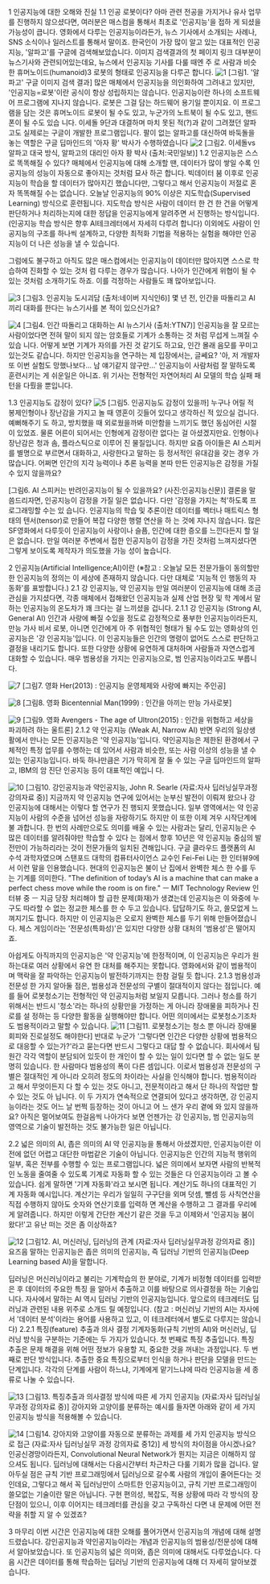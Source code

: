 1 인공지능에 대한 오해와 진실
1.1 인공 로봇이다?
아마 관련 전공을 가지거나 유사 업무를 진행하지 않으셨다면, 여러분은 매스컴을 통해서 최초로 '인공지능'을 접하
게 되셨을 가능성이 큽니다.
영화에서 다루는 인공지능이라든가, 뉴스 기사에서 소개되는 사례나, SNS 소식이나 일러스트를 통해서 말이죠. 
한국인이 가장 많이 알고 있는 대표적인 인공지능, '알파고'를 구글에 검색해보았습니다.
이미지 검색결과의 첫 페이지 링크 대부분이 뉴스기사와 관련되어있는데요, 뉴스에서 인공지능 기사를 다룰 때엔 주
로 사람과 비슷한 휴머노이드(humanoid)3 로봇의 형태로 인공지능을 다루곤 합니다.
![1](https://user-images.githubusercontent.com/13042111/169052101-d84d7ad3-2d59-46a2-b582-97eda61ae327.png)
[그림1. '알파고' 구글 이미지 검색 결과]
많은 매체에서 인공지능을 의인화하여 그려내고 있지만, '인공지능=로봇'이란 공식이 항상 성립하지는 않습니다.
인공지능이란 하나의 소프트웨어 프로그램에 지나지 않습니다. 로봇은 그걸 담는 하드웨어 용기일 뿐이지요. 
이 프로그램을 담는 것은 휴머노이드 로봇이 될 수도 있고, 누군가의 노트북이 될 수도 있고, 핸드폰이 될 수도 있습
니다.
이세돌 9단과 대결하며 마치 못된 적(?)과 같이 그려졌던 알파고도 실제로는 구글이 개발한 프로그램입니다.
팔이 없는 알파고를 대신하여 바둑돌을 놓는 역할은 구글 딥마인드의 '아자 황' 박사가 수행하였습니다
![2](https://user-images.githubusercontent.com/13042111/169060103-72ed5cba-2571-4d04-b58a-6784ffe2b811.png)
[그림2. 이세돌vs알파고 대국 방식, 알파고의 대리인 아자 황 박사 (출처:국민일보)]
1.2 인공지능은 스스로 똑똑해질 수 있다?
매체에서 인공지능에 대해 소개할 땐, 데이터가 많이 쌓일 수록 인공지능의 성능이 자동으로 좋아지는 것처럼 묘사
하곤 합니다.
빅데이터 붐 이후로 인공지능이 학습을 할 데이터가 많아지긴 했습니다만, 그렇다고 해서 인공지능이 저절로 혼자 
똑똑해질 수는 없습니다.
오늘날 인공지능의 90% 이상은 지도학습(Supervised Learning) 방식으로 훈련됩니다.
지도학습 방식은 사람이 데이터 한 건 한 건을 어떻게 판단하거나 처리하는지에 대한 정답을 인공지능에게 알려주면
서 진행하는 방식입니다. (인공지능 학습 방식은 향후 AI테크레터에서 자세히 다루려 합니다)
이외에도 사람이 인공지능의 구조를 하나씩 설계하고, 다양한 최적화 기법을 적용하는 실험을 해야만 인공지능이 더 
나은 성능을 낼 수 있습니다.

그럼에도 불구하고 아직도 많은 매스컴에서는 인공지능이 데이터만 많아지면 스스로 학습하여 진화할 수 있는 것처
럼 다루는 경우가 많습니다.
나아가 인간에게 위협이 될 수 있는 것처럼 소개하기도 하죠. 이를 걱정하는 사람들도 꽤 많아보입니다.

![3](https://user-images.githubusercontent.com/13042111/169060119-6c90f00b-8125-4723-b335-87f80454fae5.png)
[그림3. 인공지능 도시괴담 (출처:네이버 지식인6)]
몇 년 전, 인간을 따돌리고 AI끼리 대화를 한다는 뉴스기사를 본 적이 있으신가요?

![4](https://user-images.githubusercontent.com/13042111/169060123-cf6643d3-7168-4de5-9a2c-f7a959a8cd7e.png)
[그림4. 인간 따돌리고 대화하는 AI 뉴스기사 (출처:YTN7)]
인공지능을 잘 모르는 사람이었다면 전혀 말이 되지 않는 암호들로 기계가 소통하는 것 처럼 무섭게 느껴질 수 있습
니다.
어떻게 보면 기계가 자의를 가진 것 같기도 하고요, 인간 몰래 음모를 꾸미고 있는것도 같습니다. 
하지만 인공지능을 연구하는 제 입장에서는, 글쎄요?
'아, 저 개발자 또 이번 실험도 망했나보다... 남 얘기같지 않구만...'
인공지능이 사람처럼 잘 말하도록 훈련시키는 게 쉬운일은 아니죠. 위 기사는 전형적인 자연어처리 AI 모델의 학습 
실패 패턴을 다뤘을 뿐입니다.

1.3 인공지능도 감정이 있다?
![5](https://user-images.githubusercontent.com/13042111/169060142-2f2b2717-21ef-43e7-bb7e-c537e68f65c9.png)
[그림5. 인공지능도 감정이 있을까]
누구나 어릴 적 봉제인형이나 장난감을 가지고 놀 때 영혼이 깃들어 있다고 생각하신 적 있으실 겁니다. 예뻐해주기
도 하고, 방치했을 때 외로웠을까봐 미안함을 느끼기도 했던 동심어린 시절이 있었죠.
물론 어른이 되어서는 인형에게 감정이란 없다는 걸 아셨겠지만요. 인형이나 장난감은 청과 솜, 플라스틱으로 이루어
진 물질입니다. 
하지만 요즘 아이들은 AI 스피커를 별명으로 부르면서 대화하고, 사랑한다고 말하는 등 정서적인 유대감을 갖는 경우
가 많습니다.
어쩌면 인간의 지각 능력이나 추론 능력을 본따 만든 인공지능은 감정을 가질 수 있지 않을까요?

[그림6. AI 스피커는 반려인공지능이 될 수 있을까요? (사진:인공지능신문)]
결론을 말씀드리자면, 인공지능이 감정을 가질 일은 없습니다. 다만 '감정을 가지는 척'하도록 프로그래밍할 수는 있
습니다.
인공지능의 학습 및 추론이란 데이터를 벡터나 매트릭스 형태의 텐서(tensor)로 만들어 복잡 다양한 행렬 연산을 하
는 것에 지나지 않습니다.
많은 SF영화에서 다루듯이 인공지능이 사랑이나 슬픔, 인간에 대한 증오를 느낀다든지 할 일은 없습니다.
만일 여러분 주변에서 접한 인공지능이 감정을 가진 것처럼 느껴지셨다면 그렇게 보이도록 제작자가 의도했을 가능
성이 높습니다.

2 인공지능(Artificial Intelligence;AI)이란
(※참고 : 오늘날 모든 전문가들이 동의할만한 인공지능의 정의는 이 세상에 존재하지 않습니다. 다만 대체로 '지능적
인 행동의 자동화'를 표방합니다.)
2.1 강 인공지능, 약 인공지능
만일 여러분이 인공지능에 대해 조금 관심을 가지셨다면, 각종 매체에서 접해왔던 인공지능과 실제 산업 현장 및 학
계에서 말하는 인공지능의 온도차가 꽤 크다는 걸 느끼셨을 겁니다.
2.1.1 강 인공지능 (Strong AI, General AI)
인간과 사랑에 빠질 수있을 정도로 감정적으로 풍부한 인공지능이라든지, 만능 가사 비서 로봇, 아니면 인간에게 아
주 위협적인 형태가 될 수도 있는 영화상의 인공지능은 '강 인공지능'입니다.
이 인공지능들은 인간의 명령이 없어도 스스로 판단하고 결정을 내리기도 합니다.
또한 다양한 상황에 유연하게 대처하며 사람들과 자연스럽게 대화할 수 있습니다.
매우 범용성을 가지는 인공지능으로, 범 인공지능이라고도 부릅니다.

![7](https://user-images.githubusercontent.com/13042111/169060194-f94241d4-6c8d-4137-b18a-3c437a3e54a4.png)
[그림7. 영화 Her(2013) : 인공지능 운영체제와 사랑에 빠지는 주인공]

![8](https://user-images.githubusercontent.com/13042111/169060234-96b8eea4-92f7-4276-82f0-041f7500e72c.png)
[그림8. 영화 Bicentennial Man(1999) : 인간을 아끼는 만능 가사로봇]

![9](https://user-images.githubusercontent.com/13042111/169060264-434eb807-9cd9-48cf-ba7d-41dbe596b02e.png)
[그림9. 영화 Avengers - The age of Ultron(2015) : 인간을 위협하고 세상을 파괴하려 하는 울트론]
2.1.2 약 인공지능 (Weak AI, Narrow AI)
반면 우리의 일상생활에서 만나는 모든 인공지능은 '약 인공지능'입니다.
약인공지능은 제한된 환경에서 구체적인 특정 업무를 수행하는 데 있어서 사람과 비슷한, 또는 사람 이상의 성능을 
낼 수 있는 인공지능입니다.
바둑 하나만큼은 기가 막히게 잘 둘 수 있는 구글 딥마인드의 알파고, IBM의 암 진단 인공지능 등이 대표적인 예입니
다.

![10](https://user-images.githubusercontent.com/13042111/169060288-dc345e10-7468-4c40-9af4-33a511dcb8d6.png)
[그림10. 강인공지능과 약인공지능, John R. Searle (자료:자사 딥러닝실무과정 강의자료 중)]
지금까지 약 인공지능 연구에 있어서는 눈부신 발전이 이뤄져 왔으나 강 인공지능에 대해서는 이렇다 할 연구가 진
행되지 못했습니다.
일부 영역에서는 약 인공지능이 사람의 수준을 넘어선 성능을 자랑하기도 하지만 이 또한 이제 겨우 시작단계에 불
과합니다.
한 번의 사례만으로도 의미를 배울 수 있는 사람과는 달리, 인공지능은 수많은 데이터를 알려줘야만 학습할 수 있다
는 점에서 향후 10년은 약 인공지능 중심의 발전만이 가능하리라는 것이 전문가들의 일치된 견해입니다.
구글 클라우드 플랫폼의 AI 수석 과학자였으며 스탠포드 대학의 컴퓨터사이언스 교수인 Fei-Fei Li는 한 인터뷰9에서 
이런 말을 인용했습니다.
현대의 인공지능은 불이 난 집에서 완벽한 체스 한 수를 두는 기계를 의미한다.
"The definition of today’s AI is a machine that can make a perfect chess move while the room is on fire."
ㅡ MIT Technology Review 인터뷰 중 ㅡ
지금 당장 처리해야 할 급한 문제(화재)가 생겼는데 인공지능은 이 와중에 누구도 따라할 수 없는 정교한 체스를 한 
수 두고 있습니다.
답답하기도 하고, 쓸모없게 느껴지기도 합니다. 
하지만 이 인공지능은 오로지 완벽한 체스를 두기 위해 만들어졌습니다. 체스 게임이라는 '전문성(특화성)'은 있지만 
다양한 상황 대처의 '범용성'은 떨어지죠.

아쉽게도 아직까지의 인공지능은 '약 인공지능'에 한정적이며, 이 인공지능은 우리가 원하는대로 여러 상황에서 유연
한 대처를 해주지는 못합니다.
영화에서와 같이 범용적이며 맥락을 잘 파악하는 인공지능이 발전하기까지는 한참 걸릴 듯 합니다.
2.1.3 범용성과 전문성
한 가지 알아둘 점은, 범용성과 전문성의 구별이 절대적이지 않다는 점입니다.
예를 들어 로봇청소기는 전형적인 약 인공지능처럼 보일지 모릅니다.
그러나 청소를 하기 위해서는 반드시 '청소'라는 하나의 상황만을 가정하는 게 아니라 장애물을 피하거나 진로를 설
정하는 등 다양한 활동을 실행해야만 합니다.
어떤 의미에서는 로봇청소기조차도 범용적이라고 말할 수 있습니다.
![11](https://user-images.githubusercontent.com/13042111/169060319-00763e3b-8fe8-48ce-b964-c3b27c549a66.png)
[그림11. 로봇청소기는 청소 뿐 아니라 장애물 회피와 진로설정도 해야한다]
반대로 누군가 '그렇다면 인간은 다양한 상황에 범용적으로 대응할 수 있는가?'라고 묻는다면 반드시 그렇다고 대답
할 수 없습니다. 
회사에서 팀원간 각각 역할이 분담되어 있듯이 한 개인이 할 수 있는 일이 있다면 할 수 없는 일도 분명히 있습니다. 
한 사람마다 범용성의 폭이 다른 셈입니다.
이로서 범용성과 전문성의 구별은 절대적인 게 아니라 오히려 정도의 차이라는 사실을 인식해야 합니다.
범용적이라고 해서 무엇이든지 다 할 수 있는 것도 아니고, 전문적이라고 해서 단 하나의 작업만 할 수 있는 것도 아
닙니다.
이 두 가지가 연속적으로 연결되어 있다고 생각하면, 강 인공지능이라는 것도 어느 날 번쩍 등장하는 것이 아니고 어
느 샌가 우리 곁에 와 있지 않을까요?
아직은 멀어보여도 한걸음씩 나아가다 보면 언젠가는 강 인공지능, 범 인공지능의 영역으로 기술이 발전하는 것도 
불가능한 일은 아닙니다.

2.2 넓은 의미의 AI, 좁은 의미의 AI
약 인공지능을 통해서 아셨겠지만, 인공지능이란 이전에 없던 어렵고 대단한 마법같은 기술이 아닙니다.
인공지능은 인간의 지능적 행위의 일부, 혹은 전부를 수행할 수 있는 프로그램입니다.
넓은 의미에서 보자면 사람의 반복적인 노동을 줄여줄 수 있도록 기계로 자동화 할 수 있는 것들은 다 인공지능이라
고 볼 수 있습니다.
쉽게 말하면 '기계 자동화'라고 보시면 됩니다. 계산기도 하나의 대표적인 기계 자동화 예시입니다.
계산기는 우리가 일일히 구구단을 외며 덧셈, 뺄셈 등 사칙연산을 직접 수행하지 않아도 숫자와 연산기호를 입력하
면 계산을 수행하고 그 결과를 우리에게 알려줍니다.
하지만 이렇게 간단한 계산기 같은 것을 두고 이제와서 '인공지능 붐이 왔다!'고 유난 떠는 것은 좀 이상하죠?


![12](https://user-images.githubusercontent.com/13042111/169060329-6c0d3e55-3860-4fab-bed2-90b62bd13ecb.png)
[그림12. AI, 머신러닝, 딥러닝의 관계 (자료:자사 딥러닝실무과정 강의자료 중)]
요즈음 말하는 인공지능은 좁은 의미의 인공지능, 즉 딥러닝 기반의 인공지능(Deep Learning based AI)을 말합니다.

딥러닝은 머신러닝이라고 불리는 기계학습의 한 분야로, 기계가 비정형 데이터를 입력받은 후 데이터의 주요한 특징
을 알아서 추출하고 이를 바탕으로 의사결정을 하는 기술입니다.
자사에서 말하는 AI 역시 딥러닝 기반의 인공지능입니다. 앞으로의 테크레터도 딥러닝과 관련된 내용 위주로 소개드
릴 예정입니다.
(참고 : 머신러닝 기반의 AI는 자사에서 '데이터 분석'이라는 용어를 사용하고 있고, 이 테크레터에서 별도로 다루지는 
않습니다)
2.2.1 특징(feature) 추출과 의사 결정
기계자동화(규칙 기반의 AI)와 머신러닝, 딥러닝 방식을 구분하는 기준에는 두 가지가 있습니다.
첫 번째로 특징 추출입니다. 특징 추출은 문제 해결을 위해 어떤 정보가 유용할 지, 중요한 것을 꺼내는 과정입니다.
두 번째로 판단 방식입니다. 추출한 중요 특징으로부터 인식을 하거나 판단을 모델을 만드는 단계입니다.
각각의 단계를 사람이 하느냐, 기계에게 맡기느냐에 따라 인공지능을 세 종류로 나눌 수 있습니다.


![13](https://user-images.githubusercontent.com/13042111/169060332-efbf7d0a-c66b-4eb1-95f8-4bf2fe4393be.png)
[그림13. 특징추출과 의사결정 방식에 따른 세 가지 인공지능 (자료:자사 딥러닝실무과정 강의자료 중)]
강아지와 고양이를 분류하는 예시를 들자면 아래와 같이 세 가지 인공지능 방식을 적용해볼 수 있습니다.


![14](https://user-images.githubusercontent.com/13042111/169060340-a996cbcb-4cd5-4994-88f5-60af7c171207.png)
[그림14. 강아지와 고양이를 자동으로 분류하는 과제를 세 가지 인공지능 방식으로 접근 (자료:자사 딥러닝실무
과정 강의자료 중12)]
세 방식의 차이점을 아시겠나요?
인공신경망이라든지, Convolutional Neural Network가 뭔지는 지금은 이해하지 않으셔도 됩니다.
딥러닝에 대해서는 다음시간부터 차근차근 다룰 기회가 많을 겁니다.
알아두실 점은 규칙 기반 프로그래밍에서 딥러닝으로 갈수록 사람의 개입이 줄어든다는 것인데요,
그렇다고 해서 꼭 딥러닝만이 스마트한 인공지능이고, 규칙 기반 프로그래밍이 쓸모없는 기술이란 말은 아닙니다.
구현 편의성, 복잡도, 적용 상황에 따라 각 방식의 장단점이 있으니, 이후 이어지는 테크레터를 관심을 갖고 구독하신
다면 내 문제에 어떤 전략을 취할 지 알 수 있겠죠?

3 마무리
이번 시간은 인공지능에 대한 오해를 풀어가면서 인공지능의 개념에 대해 설명드렸습니다.
강인공지능과 약인공지능이라는 개념과 인공지능의 범용성/전문성에 대해서 알아보았습니다. 
또 인공지능의 넓은 의미와, 좁은 의미에 대해서도 다루었습니다.
다음 시간은 데이터를 통해 학습하는 딥러닝 기반의 인공지능에 대해 더 자세히 알아보겠습니다.

